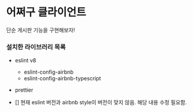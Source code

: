 # 어쩌구 클라이언트

단순 게시판 기능을 구현해보자!

### 설치한 라이브러리 목록

- eslint v8
  - eslint-config-airbnb
  - eslint-config-airbnb-typescript
- prettier

- [] 현재 eslint 버전과 airbnb style이 버전이 맞지 않음. 해당 내용 수정 필요함.
